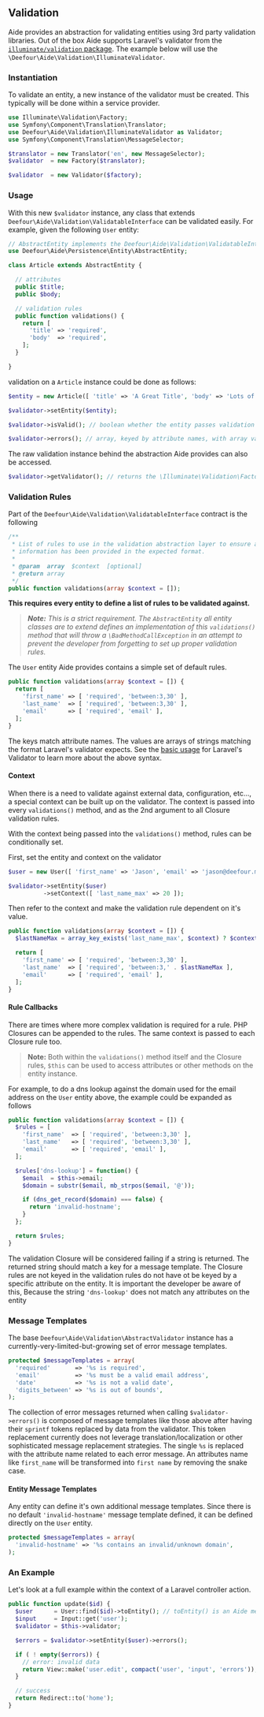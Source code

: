## Validation

Aide provides an abstraction for validating entities using 3rd party validation libraries. Out of the box Aide supports Laravel's validator from the [`illuminate/validation` package](https://packagist.org/packages/illuminate/validation). The example below will use the `\Deefour\Aide\Validation\IlluminateValidator`.

### Instantiation

To validate an entity, a new instance of the validator must be created. This typically will be done within a service provider.

```php
use Illuminate\Validation\Factory;
use Symfony\Component\Translation\Translator;
use Deefour\Aide\Validation\IlluminateValidator as Validator;
use Symfony\Component\Translation\MessageSelector;

$translator = new Translator('en', new MessageSelector);
$validator  = new Factory($translator);

$validator  = new Validator($factory);
```

### Usage

With this new `$validator` instance, any class that extends `Deefour\Aide\Validation\ValidatableInterface` can be validated easily. For example, given the following `User` entity:

```php
// AbstractEntity implements the Deefour\Aide\Validation\ValidatableInterface
use Deefour\Aide\Persistence\Entity\AbstractEntity;

class Article extends AbstractEntity {

  // attributes
  public $title;
  public $body;

  // validation rules
  public function validations() {
    return [
      'title' => 'required',
      'body'  => 'required',
    ];
  }

}
```

validation on a `Article` instance could be done as follows:

```php
$entity = new Article([ 'title' => 'A Great Title', 'body' => 'Lots of text...' ]);

$validator->setEntity($entity);

$validator->isValid(); // boolean whether the entity passes validation rules or not

$validator->errors(); // array, keyed by attribute names, with array values containing list of errors for each attribute
```

The raw validation instance behind the abstraction Aide provides can also be accessed.

```php
$validator->getValidator(); // returns the \Illuminate\Validation\Factory instance
```

### Validation Rules

Part of the `Deefour\Aide\Validation\ValidatableInterface` contract is the following

```php
/**
 * List of rules to use in the validation abstraction layer to ensure all required
 * information has been provided in the expected format.
 *
 * @param  array  $context  [optional]
 * @return array
 */
public function validations(array $context = []);
```

__This requires every entity to define a list of rules to be validated against.__

 > _**Note:** This is a strict requirement. The `AbstractEntity` all entity classes are to extend defines an implementation of this `validations()` method that will throw a `\BadMethodCallException` in an attempt to prevent the developer from forgetting to set up proper validation rules._

The `User` entity Aide provides contains a simple set of default rules.

```php
public function validations(array $context = []) {
  return [
    'first_name' => [ 'required', 'between:3,30' ],
    'last_name'  => [ 'required', 'between:3,30' ],
    'email'      => [ 'required', 'email' ],
  ];
}
```

The keys match attribute names. The values are arrays of strings matching the format Laravel's validator expects. See the [basic usage](http://laravel.com/docs/validation#basic-usage) for Laravel's Validator to learn more about the above syntax.

#### Context

When there is a need to validate against external data, configuration, etc..., a special context can be built up on the validator. The context is passed into every `validations()` method, and as the 2nd argument to all Closure validation rules.

With the context being passed into the `validations()` method, rules can be conditionally set.

First, set the entity and context on the validator

```php
$user = new User([ 'first_name' => 'Jason', 'email' => 'jason@deefour.me' ]);

$validator->setEntity($user)
          ->setContext([ 'last_name_max' => 20 ]);
```

Then refer to the context and make the validation rule dependent on it's value.

```php
public function validations(array $context = []) {
  $lastNameMax = array_key_exists('last_name_max', $context) ? $context['last_name_max'] : 30;

  return [
    'first_name' => [ 'required', 'between:3,30' ],
    'last_name'  => [ 'required', 'between:3,' . $lastNameMax ],
    'email'      => [ 'required', 'email' ],
  ];
}

```

#### Rule Callbacks

There are times where more complex validation is required for a rule. PHP Closures can be appended to the rules. The same context is passed to each Closure rule too.

> **Note:** Both within the `validations()` method itself and the Closure rules, `$this` can be used to access attributes or other methods on the entity instance.

For example, to do a dns lookup against the domain used for the email address on the `User` entity above, the example could be expanded as follows

```php
public function validations(array $context = []) {
  $rules = [
    'first_name'  => [ 'required', 'between:3,30' ],
    'last_name'   => [ 'required', 'between:3,30' ],
    'email'       => [ 'required', 'email' ],
  ];

  $rules['dns-lookup'] = function() {
    $email  = $this->email;
    $domain = substr($email, mb_strpos($email, '@'));

    if (dns_get_record($domain) === false) {
      return 'invalid-hostname';
    }
  };

  return $rules;
}
```

The validation Closure will be considered failing if a string is returned. The returned string should match a key for a message template. The Closure rules are not keyed in the validation rules do not have ot be keyed by a specific attribute on the entity. It is important the developer be aware of this, Because the string `'dns-lookup'` does not match any attributes on the entity


### Message Templates

The base `Deefour\Aide\Validation\AbstractValidator` instance has a currently-very-limited-but-growing set of error message templates.

```php
protected $messageTemplates = array(
  'required'       => '%s is required',
  'email'          => '%s must be a valid email address',
  'date'           => '%s is not a valid date',
  'digits_between' => '%s is out of bounds',
);
```

The collection of error messages returned when calling `$validator->errors()` is composed of message templates like those above after having their `sprintf` tokens replaced by data from the validator. This token replacement currently does not leverage translation/localization or other sophisticated message replacement strategies. The single `%s` is replaced with the attribute name related to each error message. An attributes name like `first_name` will be transformed into `first name` by removing the snake case.

#### Entity Message Templates

Any entity can define it's own additional message templates. Since there is no default `'invalid-hostname'` message template defined, it can be defined directly on the `User` entity.

```php
protected $messageTemplates = array(
  'invalid-hostname' => '%s contains an invalid/unknown domain',
);
```

### An Example

Let's look at a full example within the context of a Laravel controller action.

```php
public function update($id) {
  $user      = User::find($id)->toEntity(); // toEntity() is an Aide method
  $input     = Input::get('user');
  $validator = $this->validator;

  $errors = $validator->setEntity($user)->errors();

  if ( ! empty($errors)) {
    // error: invalid data
    return View::make('user.edit', compact('user', 'input', 'errors'));
  }

  // success
  return Redirect::to('home');
}
```